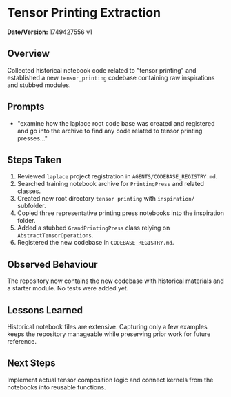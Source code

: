 # Tensor Printing Extraction

**Date/Version:** 1749427556 v1

## Overview
Collected historical notebook code related to "tensor printing" and established a
new `tensor_printing` codebase containing raw inspirations and stubbed modules.

## Prompts
- "examine how the laplace root code base was created and registered and go into the archive to find any code related to tensor printing presses..."

## Steps Taken
1. Reviewed `laplace` project registration in `AGENTS/CODEBASE_REGISTRY.md`.
2. Searched training notebook archive for `PrintingPress` and related classes.
3. Created new root directory `tensor printing` with `inspiration/` subfolder.
4. Copied three representative printing press notebooks into the inspiration folder.
5. Added a stubbed `GrandPrintingPress` class relying on `AbstractTensorOperations`.
6. Registered the new codebase in `CODEBASE_REGISTRY.md`.

## Observed Behaviour
The repository now contains the new codebase with historical materials and a
starter module. No tests were added yet.

## Lessons Learned
Historical notebook files are extensive. Capturing only a few examples keeps the
repository manageable while preserving prior work for future reference.

## Next Steps
Implement actual tensor composition logic and connect kernels from the notebooks
into reusable functions.
